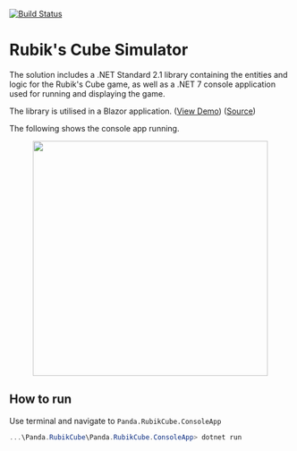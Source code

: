[![Build Status](https://dev.azure.com/p8bpanda/Panda%20Pipelines/_apis/build/status%2FLibraries%2Fp8b.Panda.RubikCube?branchName=master)](https://dev.azure.com/p8bpanda/Panda%20Pipelines/_build/latest?definitionId=15&branchName=master)

# Rubik's Cube Simulator
The solution includes a .NET Standard 2.1 library containing the entities and logic for the Rubik's Cube game, as well as a .NET 7 console application used for running and displaying the game.

The library is utilised in a Blazor application. ([View Demo](https://majid.joveini.p8b.uk/RubikCubeGame)) ([Source](https://github.com/p8b/Panda.Portfolio/tree/master/Panda.Portfolio.WebUI/Pages/RubikCubeGamePage))

The following shows the console app running.

<div align="center">
    <img src="./Images/panda-rubiks-cube.gif"
        style="width:30em;"/>
</div>


## How to run
Use terminal and navigate to `Panda.RubikCube.ConsoleApp`
```powershell
...\Panda.RubikCube\Panda.RubikCube.ConsoleApp> dotnet run
```
